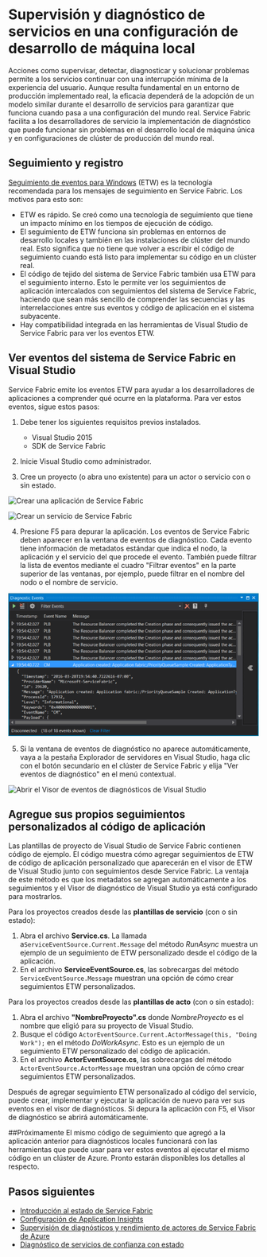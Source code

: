 <properties
   pageTitle="Service Fabric de Microsoft Azure Cómo supervisar y diagnosticar servicios localmente"
   description="Este artículo se describe cómo puede supervisar y diagnosticar sus servicios creados con Service Fabric de Microsoft Azure en una máquina de desarrollo local."
   services="service-fabric"
   documentationCenter=".net"
   authors="kunaldsingh"
   manager="samgeo"
   editor=""/>

<tags
   ms.service="service-fabric"
   ms.devlang="dotnet"
   ms.topic="article"
   ms.tgt_pltfrm="NA"
   ms.workload="NA"
   ms.date="07/22/2015"
   ms.author="kunalds"/>


# Supervisión y diagnóstico de servicios en una configuración de desarrollo de máquina local
Acciones como supervisar, detectar, diagnosticar y solucionar problemas permite a los servicios continuar con una interrupción mínima de la experiencia del usuario. Aunque resulta fundamental en un entorno de producción implementado real, la eficacia dependerá de la adopción de un modelo similar durante el desarrollo de servicios para garantizar que funciona cuando pasa a una configuración del mundo real. Service Fabric facilita a los desarrolladores de servicio la implementación de diagnóstico que puede funcionar sin problemas en el desarrollo local de máquina única y en configuraciones de clúster de producción del mundo real.

## Seguimiento y registro
[Seguimiento de eventos para Windows](https://msdn.microsoft.com/library/windows/desktop/bb968803.aspx) (ETW) es la tecnología recomendada para los mensajes de seguimiento en Service Fabric. Los motivos para esto son:

* ETW es rápido. Se creó como una tecnología de seguimiento que tiene un impacto mínimo en los tiempos de ejecución de código.
* El seguimiento de ETW funciona sin problemas en entornos de desarrollo locales y también en las instalaciones de clúster del mundo real. Esto significa que no tiene que volver a escribir el código de seguimiento cuando está listo para implementar su código en un clúster real.
* El código de tejido del sistema de Service Fabric también usa ETW para el seguimiento interno. Esto le permite ver los seguimientos de aplicación intercalados con seguimientos del sistema de Service Fabric, haciendo que sean más sencillo de comprender las secuencias y las interrelacciones entre sus eventos y código de aplicación en el sistema subyacente.
* Hay compatibilidad integrada en las herramientas de Visual Studio de Service Fabric para ver los eventos ETW.


## Ver eventos del sistema de Service Fabric en Visual Studio

Service Fabric emite los eventos ETW para ayudar a los desarrolladores de aplicaciones a comprender qué ocurre en la plataforma. Para ver estos eventos, sigue estos pasos:

1. Debe tener los siguientes requisitos previos instalados.
   * Visual Studio 2015
   * SDK de Service Fabric

2. Inicie Visual Studio como administrador.

3. Cree un proyecto (o abra uno existente) para un actor o servicio con o sin estado.

  ![Crear una aplicación de Service Fabric](./media/service-fabric-diagnostics-how-to-monitor-and-diagnose-services-locally/CreateServiceFabricProject.png)

  ![Crear un servicio de Service Fabric](./media/service-fabric-diagnostics-how-to-monitor-and-diagnose-services-locally/CreateServiceFabricProject-2.png)

4. Presione F5 para depurar la aplicación. Los eventos de Service Fabric deben aparecer en la ventana de eventos de diagnóstico. Cada evento tiene información de metadatos estándar que indica el nodo, la aplicación y el servicio del que procede el evento. También puede filtrar la lista de eventos mediante el cuadro "Filtrar eventos" en la parte superior de las ventanas, por ejemplo, puede filtrar en el nombre del nodo o el nombre de servicio.

  ![Visor de eventos de diagnósticos de Visual Studio](./media/service-fabric-diagnostics-how-to-monitor-and-diagnose-services-locally/DiagEventsExamples2.png)

5. Si la ventana de eventos de diagnóstico no aparece automáticamente, vaya a la pestaña Explorador de servidores en Visual Studio, haga clic con el botón secundario en el clúster de Service Fabric y elija "Ver eventos de diagnóstico" en el menú contextual.

  ![Abrir el Visor de eventos de diagnósticos de Visual Studio](./media/service-fabric-diagnostics-how-to-monitor-and-diagnose-services-locally/ServerExViewDiagEvents.png)

## Agregue sus propios seguimientos personalizados al código de aplicación
Las plantillas de proyecto de Visual Studio de Service Fabric contienen código de ejemplo. El código muestra cómo agregar seguimientos de ETW de código de aplicación personalizado que aparecerán en el visor de ETW de Visual Studio junto con seguimientos desde Service Fabric. La ventaja de este método es que los metadatos se agregan automáticamente a los seguimientos y el Visor de diagnóstico de Visual Studio ya está configurado para mostrarlos.

Para los proyectos creados desde las **plantillas de servicio** (con o sin estado):

1. Abra el archivo **Service.cs**. La llamada a`ServiceEventSource.Current.Message` del método *RunAsync* muestra un ejemplo de un seguimiento de ETW personalizado desde el código de la aplicación.
2. En el archivo **ServiceEventSource.cs**, las sobrecargas del método `ServiceEventSource.Message` muestran una opción de cómo crear seguimientos ETW personalizados.

Para los proyectos creados desde las **plantillas de acto** (con o sin estado):

1. Abra el archivo **"NombreProyecto".cs** donde *NombreProyecto* es el nombre que eligió para su proyecto de Visual Studio.  
2. Busque el código `ActorEventSource.Current.ActorMessage(this, "Doing Work");` en el método *DoWorkAsync*. Esto es un ejemplo de un seguimiento ETW personalizado del código de aplicación.  
3. En el archivo **ActorEventSource.cs**, las sobrecargas del método `ActorEventSource.ActorMessage` muestran una opción de cómo crear seguimientos ETW personalizados.

Después de agregar seguimiento ETW personalizado al código del servicio, puede crear, implementar y ejecutar la aplicación de nuevo para ver sus eventos en el visor de diagnósticos. Si depura la aplicación con F5, el Visor de diagnóstico se abrirá automáticamente.

##Próximamente
El mismo código de seguimiento que agregó a la aplicación anterior para diagnósticos locales funcionará con las herramientas que puede usar para ver estos eventos al ejecutar el mismo código en un clúster de Azure. Pronto estarán disponibles los detalles al respecto.

## Pasos siguientes

* [Introducción al estado de Service Fabric](service-fabric-health-introduction.md)
* [Configuración de Application Insights](service-fabric-diagnostics-application-insights-setup.md)
* [Supervisión de diagnósticos y rendimiento de actores de Service Fabric de Azure](service-fabric-reliable-actors-diagnostics.md)
* [Diagnóstico de servicios de confianza con estado](service-fabric-reliable-services-diagnostics.md)

<!---HONumber=August15_HO6-->